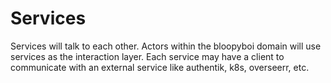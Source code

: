 # Services

Services will talk to each other. Actors within the bloopyboi domain will use services as the interaction layer. Each service may have a client to communicate with an external service like authentik, k8s, overseerr, etc.
